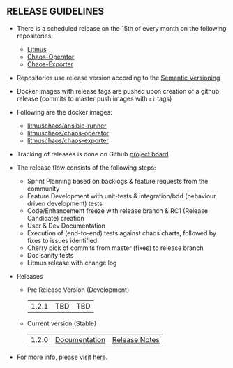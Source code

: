 ## RELEASE GUIDELINES

-   There is a scheduled release on the 15th of every month on the following repositories:
    -   [Litmus](https://github.com/litmuschaos/litmus)
    -   [Chaos-Operator](https://github.com/litmuschaos/chaos-operator)
    -   [Chaos-Exporter](https://github.com/litmuschaos/chaos-exporter)

-   Repositories use release version according to the [Semantic Versioning](https://semver.org/)

-   Docker images with release tags are pushed upon creation of a github release (commits to master push images with `ci` tags) 

-   Following are the docker images:
    -   [litmuschaos/ansible-runner](https://cloud.docker.com/u/litmuschaos/repository/docker/litmuschaos/ansible-runner)
    -   [litmuschaos/chaos-operator](https://cloud.docker.com/u/litmuschaos/repository/docker/litmuschaos/chaos-operator)
    -   [litmuschaos/chaos-exporter](https://cloud.docker.com/u/litmuschaos/repository/docker/litmuschaos/chaos-exporter)

-   Tracking of releases is done on Github [project board](https://github.com/litmuschaos/litmus/projects)

-   The release flow consists of the following steps:

    -   Sprint Planning based on backlogs & feature requests from the community
    -   Feature Development with unit-tests & integration/bdd (behaviour driven development) tests 
    -   Code/Enhancement freeze with release branch & RC1 (Release Candidate) creation 
    -   User & Dev Documentation 
    -   Execution of (end-to-end) tests against chaos charts, followed by fixes to issues identified 
    -   Cherry pick of commits from master (fixes) to release branch 
    -   Doc sanity tests  
    -   Litmus release with change log 

-   Releases
    -   Pre Release Version (Development)
         <table>
          <tr>
            <td>1.2.1</td>
            <td>TBD</td>
            <td>TBD</td>
          </tr>
        </table>

    -   Current version (Stable)
        <table>
          <tr>
            <td>1.2.0</td>
            <td><a href="https://docs.litmuschaos.io/docs/getstarted">Documentation</a></td>
            <td><a href="https://github.com/litmuschaos/litmus/releases/tag/1.2.0">Release Notes</a></td>
          </tr>
        </table>

-   For more info, please visit [here](https://docs.litmuschaos.io/versions/).
